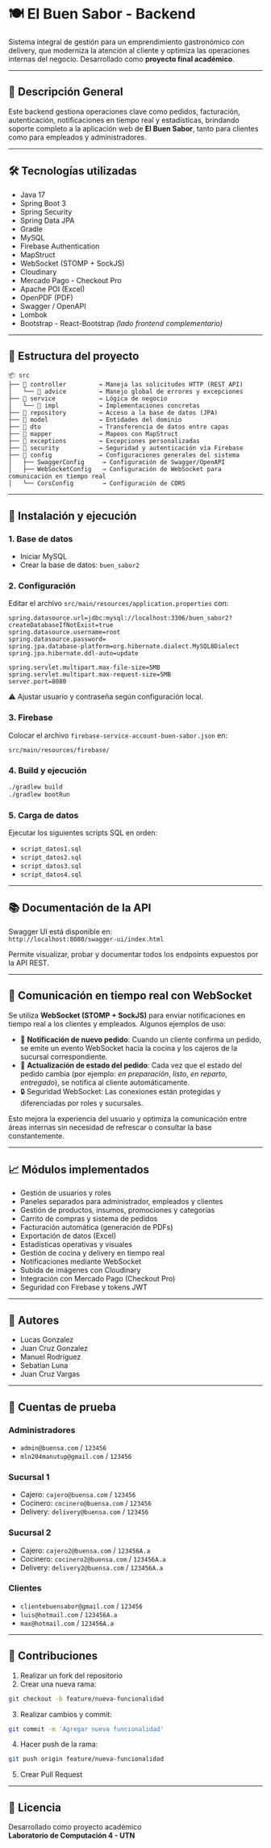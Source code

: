 # 🍽️ El Buen Sabor - Backend

Sistema integral de gestión para un emprendimiento gastronómico con delivery, que moderniza la atención al cliente y optimiza las operaciones internas del negocio. Desarrollado como **proyecto final académico**.

---

## 🧠 Descripción General

Este backend gestiona operaciones clave como pedidos, facturación, autenticación, notificaciones en tiempo real y estadísticas, brindando soporte completo a la aplicación web de **El Buen Sabor**, tanto para clientes como para empleados y administradores.

---

## 🛠️ Tecnologías utilizadas

- Java 17  
- Spring Boot 3  
- Spring Security  
- Spring Data JPA  
- Gradle  
- MySQL  
- Firebase Authentication  
- MapStruct  
- WebSocket (STOMP + SockJS)  
- Cloudinary  
- Mercado Pago - Checkout Pro  
- Apache POI (Excel)  
- OpenPDF (PDF)  
- Swagger / OpenAPI  
- Lombok  
- Bootstrap - React-Bootstrap *(lado frontend complementario)*  

---

## 🧩 Estructura del proyecto

```
📦 src
├── 📁 controller         → Maneja las solicitudes HTTP (REST API)
│   └── 📁 advice         → Manejo global de errores y excepciones
├── 📁 service            → Lógica de negocio
│   └── 📁 impl           → Implementaciones concretas
├── 📁 repository         → Acceso a la base de datos (JPA)
├── 📁 model              → Entidades del dominio
├── 📁 dto                → Transferencia de datos entre capas
├── 📁 mapper             → Mapeos con MapStruct
├── 📁 exceptions         → Excepciones personalizadas
├── 📁 security           → Seguridad y autenticación vía Firebase
├── 📁 config             → Configuraciones generales del sistema
│   ├── SwaggerConfig     → Configuración de Swagger/OpenAPI
│   ├── WebSocketConfig   → Configuración de WebSocket para comunicación en tiempo real
│   └── CorsConfig        → Configuración de CORS
```

---

## 🚀 Instalación y ejecución

### 1. Base de datos

- Iniciar MySQL  
- Crear la base de datos: `buen_sabor2`

### 2. Configuración

Editar el archivo `src/main/resources/application.properties` con:

```properties
spring.datasource.url=jdbc:mysql://localhost:3306/buen_sabor2?createDatabaseIfNotExist=true
spring.datasource.username=root
spring.datasource.password=
spring.jpa.database-platform=org.hibernate.dialect.MySQL8Dialect
spring.jpa.hibernate.ddl-auto=update

spring.servlet.multipart.max-file-size=5MB
spring.servlet.multipart.max-request-size=5MB
server.port=8080
```

⚠️ Ajustar usuario y contraseña según configuración local.

### 3. Firebase

Colocar el archivo `firebase-service-account-buen-sabor.json` en:

```
src/main/resources/firebase/
```

### 4. Build y ejecución

```bash
./gradlew build
./gradlew bootRun
```

### 5. Carga de datos

Ejecutar los siguientes scripts SQL en orden:

- `script_datos1.sql`
- `script_datos2.sql`
- `script_datos3.sql`
- `script_datos4.sql`

---

## 📚 Documentación de la API

Swagger UI está disponible en:  
`http://localhost:8080/swagger-ui/index.html`

Permite visualizar, probar y documentar todos los endpoints expuestos por la API REST.

---

## 📡 Comunicación en tiempo real con WebSocket

Se utiliza **WebSocket (STOMP + SockJS)** para enviar notificaciones en tiempo real a los clientes y empleados. Algunos ejemplos de uso:

- 🔔 **Notificación de nuevo pedido**: Cuando un cliente confirma un pedido, se emite un evento WebSocket hacia la cocina y los cajeros de la sucursal correspondiente.
- 🔁 **Actualización de estado del pedido**: Cada vez que el estado del pedido cambia (por ejemplo: *en preparación*, *listo*, *en reparto*, *entregado*), se notifica al cliente automáticamente.
- 🔒 Seguridad WebSocket: Las conexiones están protegidas y diferenciadas por roles y sucursales.

Esto mejora la experiencia del usuario y optimiza la comunicación entre áreas internas sin necesidad de refrescar o consultar la base constantemente.

---

## 📈 Módulos implementados

- Gestión de usuarios y roles
- Paneles separados para administrador, empleados y clientes
- Gestión de productos, insumos, promociones y categorías
- Carrito de compras y sistema de pedidos
- Facturación automática (generación de PDFs)
- Exportación de datos (Excel)
- Estadísticas operativas y visuales
- Gestión de cocina y delivery en tiempo real
- Notificaciones mediante WebSocket
- Subida de imágenes con Cloudinary
- Integración con Mercado Pago (Checkout Pro)
- Seguridad con Firebase y tokens JWT

---

## 👥 Autores

- Lucas Gonzalez  
- Juan Cruz Gonzalez  
- Manuel Rodríguez  
- Sebatian Luna  
- Juan Cruz Vargas  

---

## 🧪 Cuentas de prueba

### Administradores
- `admin@buensa.com` / `123456`  
- `mln204manutup@gmail.com` / `123456`

### Sucursal 1
- Cajero: `cajero@buensa.com` / `123456`  
- Cocinero: `cocinero@buensa.com` / `123456`  
- Delivery: `delivery@buensa.com` / `123456`

### Sucursal 2
- Cajero: `cajero2@buensa.com` / `123456A.a`  
- Cocinero: `cocinero2@buensa.com` / `123456A.a`  
- Delivery: `delivery2@buensa.com` / `123456A.a`

### Clientes
- `clientebuensabor@gmail.com` / `123456`  
- `luis@hotmail.com` / `123456A.a`  
- `max@hotmail.com` / `123456A.a`

---

## 🤝 Contribuciones

1. Realizar un fork del repositorio  
2. Crear una nueva rama:
```bash
git checkout -b feature/nueva-funcionalidad
```
3. Realizar cambios y commit:
```bash
git commit -m 'Agregar nueva funcionalidad'
```
4. Hacer push de la rama:
```bash
git push origin feature/nueva-funcionalidad
```
5. Crear Pull Request

---

## 📄 Licencia

Desarrollado como proyecto académico  
**Laboratorio de Computación 4 - UTN**
